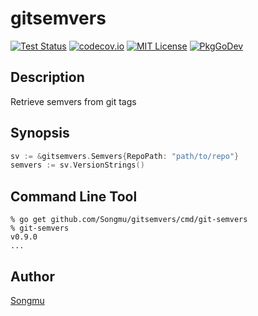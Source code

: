 gitsemvers
=======

[![Test Status](https://github.com/Songmu/gitsemvers/workflows/test/badge.svg?branch=main)][actions]
[![codecov.io](https://codecov.io/github/Songmu/gitsemvers/coverage.svg?branch=main)][codecov]
[![MIT License](https://img.shields.io/github/license/Songmu/gitsemvers)][license]
[![PkgGoDev](https://pkg.go.dev/badge/github.com/Songmu/gitsemvers)][PkgGoDev]

[actions]: https://github.com/Songmu/gitsemvers/actions?workflow=test
[codecov]: https://codecov.io/github/Songmu/gitsemvers?branch=main
[license]: https://github.com/Songmu/gitsemvers/blob/main/LICENSE
[PkgGoDev]: https://pkg.go.dev/github.com/Songmu/gitsemvers

## Description

Retrieve semvers from git tags

## Synopsis

```go
sv := &gitsemvers.Semvers{RepoPath: "path/to/repo"}
semvers := sv.VersionStrings()
```

## Command Line Tool

    % go get github.com/Songmu/gitsemvers/cmd/git-semvers
    % git-semvers
    v0.9.0
    ...

## Author

[Songmu](https://github.com/Songmu)
